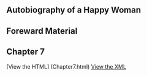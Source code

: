 ## Autobiography of a Happy Woman

## Foreward Material

## Chapter 7
[View the HTML] (Chapter7.html)
[View the XML](https://github.com/smmcentee2/Autobiography-of-a-Happy-Woman/blob/6dc216bf5598a65aca951cad19cb9f768b6dcec8/Chapter7.xml) 
